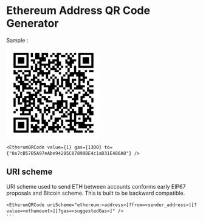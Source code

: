# Ethereum Address QR Code Generator

Sample :

![Ethereum QR code component for React](https://github.com/Reminouche/react-ethereum/blob/master/images/qrcode-sample.png)

```
<EtherumQRCode value={1} gas={1300} to={"0x7cB57B5A97eAbe94205C07890BE4c1aD31E486A8"} />
```

## URI scheme

URI scheme used to send ETH between accounts conforms early EIP67 proposals and Bitcoin scheme. This is built to be backward compatible.

````
<EtherumQRCode uriScheme="ethereum:<address>[?from=<sender_address>][?value=<ethamount>][?gas=<suggestedGas>]" />
```
